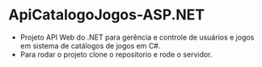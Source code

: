 # ApiCatalogoJogos-ASP.NET

* Projeto API Web do .NET para gerência e controle de usuários e jogos em sistema de catálogos de jogos em C#.<br/>
* Para rodar o projeto clone o repositorio e rode o servidor.

